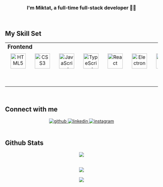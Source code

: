 ### <div align="center">I'm Miktat, a full-time full-stack developer 👨‍💻</div> 
<br/>  

## My Skill Set
<table>
  <tr>
    <td valign="top" width="50%">
      <h3 style="margin: 0px;">Frontend</h3>
      <div style="display: flex; gap: 10px; justify-content: center; align-items: center;" align="center">
        <img
          style="margin: 10px;"
          src="https://profilinator.rishav.dev/skills-assets/html5-original-wordmark.svg"
          alt="HTML5"
          height="50"
        />
        <img
          style="margin: 10px;"
          src="https://profilinator.rishav.dev/skills-assets/css3-original-wordmark.svg"
          alt="CSS3"
          height="50"
        />
        <img
          style="margin: 10px;"
          src="https://profilinator.rishav.dev/skills-assets/javascript-original.svg"
          alt="JavaScript"
          height="50"
        />
        <img
          style="margin: 10px;"
          src="https://profilinator.rishav.dev/skills-assets/typescript-original.svg"
          alt="TypeScript"
          height="50"
        />
        <img
          style="margin: 10px;"
          src="https://profilinator.rishav.dev/skills-assets/react-original-wordmark.svg"
          alt="React"
          height="50"
        />
        <img
          style="margin: 10px;"
          src="https://profilinator.rishav.dev/skills-assets/electron-original.svg"
          alt="Electron"
          height="50"
        />
        <img
          style="margin: 10px;"
          src="https://profilinator.rishav.dev/skills-assets/flutterio-icon.svg"
          alt="Flutter"
          height="50"
        />
        <img
          style="margin: 10px;"
          src="https://profilinator.rishav.dev/skills-assets/dartlang-icon.svg"
          alt="Dart"
          height="50"
        />
      </div>
    </td>
    <td valign="top" width="50%">
       <h3>Backend</h3>
      <div style="display: flex; gap: 10px; justify-content: center; align-items: center;" align="center">
        <img
          style="margin: 10px;"
          src="https://profilinator.rishav.dev/skills-assets/nodejs-original-wordmark.svg"
          alt="Node.js"
          height="50"
        />
        <img
          style="margin: 10px;"
          src="https://profilinator.rishav.dev/skills-assets/mongodb-original-wordmark.svg"
          alt="MongoDB"
          height="50"
        />
        <img
          style="margin: 10px;"
          src="https://profilinator.rishav.dev/skills-assets/mysql-original-wordmark.svg"
          alt="MySQL"
          height="50"
        />
        <img
          style="margin: 10px;"
          src="https://profilinator.rishav.dev/skills-assets/firebase.png"
          alt="Firebase"
          height="50"
        />
      </div>
    </td>
  </tr>
</table>

<br />

## Connect with me
<div align="center">
  <a href="https://github.com/MiktatCento" target="_blank">
    <img
    src=https://img.shields.io/badge/github-%2324292e.svg?&style=for-the-badge&logo=github&logoColor=white
    alt=github style="margin-bottom: 5px;" />
  </a>
  <a href="https://linkedin.com/in/miktatcento" target="_blank">
    <img
    src=https://img.shields.io/badge/linkedin-%231E77B5.svg?&style=for-the-badge&logo=linkedin&logoColor=white
    alt=linkedin style="margin-bottom: 5px;" />
  </a>
  <a href="https://instagram.com/miktatty" target="_blank">
    <img
    src=https://img.shields.io/badge/instagram-%23000000.svg?&style=for-the-badge&logo=instagram&logoColor=white
    alt=instagram style="margin-bottom: 5px;" />
  </a>
</div>

<br />

## Github Stats
<div align="center">
  <img
    src="https://github-readme-stats.vercel.app/api?username=MiktatCento&show_icons=true&count_private=true&hide_border=true"
    align="center"
  />
</div>

<br />

<br />

<div align="center">
  <img
    src="https://spotify-github-profile.vercel.app/api/view?uid=rzdan74tpxj4qpz6rc4n8jns4&cover_image=true&theme=default&show_offline=false&background_color=22272e&bar_color_cover=true)](https://github.com/kittinan/spotify-github-profile"
  />
</div>

<br />

<div align="center">
  <img
    src="https://komarev.com/ghpvc/?username=MiktatCento&&style=flat-square"
    align="center"
  />
</div>

